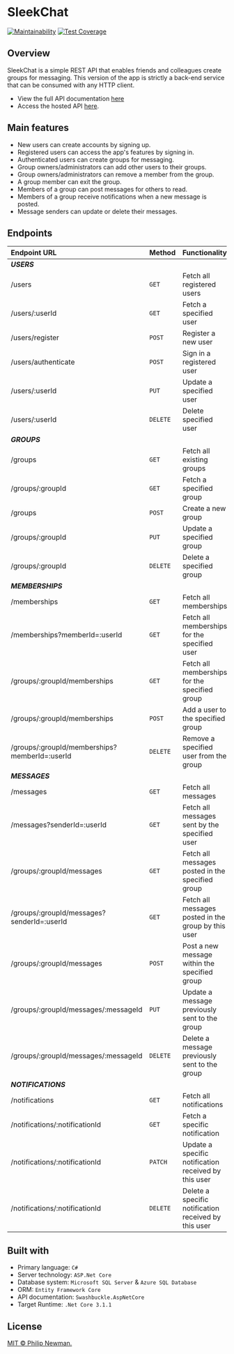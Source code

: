 # SleekChat

[![Maintainability](https://api.codeclimate.com/v1/badges/c533f0a887566fb5e6ea/maintainability)](https://codeclimate.com/github/Philipeano/SleekChat/maintainability)
[![Test Coverage](https://api.codeclimate.com/v1/badges/c533f0a887566fb5e6ea/test_coverage)](https://codeclimate.com/github/Philipeano/SleekChat/test_coverage)

## Overview
SleekChat is a simple REST API that enables friends and colleagues create groups for messaging. 
This version of the app is strictly a back-end service that can be consumed with any HTTP client. 

- View the full API documentation [here](https://sleekchat.azurewebsites.net/index.html)  
- Access the hosted API [here](https://sleekchat.azurewebsites.net/api).



## Main features
- New users can create accounts by signing up.
- Registered users can access the app's features by signing in.
- Authenticated users can create groups for messaging.
- Group owners/administrators can add other users to their groups.
- Group owners/administrators can remove a member from the group.
- A group member can exit the group.
- Members of a group can post messages for others to read.
- Members of a group receive notifications when a new message is posted.
- Message senders can update or delete their messages.



## Endpoints

| Endpoint URL       | Method    | Functionality   |
| :----------------- | :------------- | :-------------- |
|**_USERS_**           |        |                               |
| /users               | ```GET```    | Fetch all registered users    |  
| /users/:userId       | ```GET```    | Fetch a specified user    |
| /users/register      | ```POST```   | Register a new user    |  
| /users/authenticate  | ```POST```   | Sign in a registered user  |  
| /users/:userId       | ```PUT```    | Update a specified user    |
| /users/:userId       | ```DELETE``` | Delete specified user    |
|**_GROUPS_**          |        |                               |
| /groups              | ```GET```    | Fetch all existing groups |  
| /groups/:groupId     | ```GET```    | Fetch a specified group |
| /groups              | ```POST```   | Create a new group |  
| /groups/:groupId     | ```PUT```    | Update a specified group |
| /groups/:groupId     | ```DELETE``` | Delete a specified group |
|**_MEMBERSHIPS_**                              |        |                               |
| /memberships                                  | ```GET```    | Fetch all memberships |  
| /memberships?memberId=:userId                 | ```GET```    | Fetch all memberships for the specified user |  
| /groups/:groupId/memberships                  | ```GET```    | Fetch all memberships for the specified group |
| /groups/:groupId/memberships                  | ```POST```   | Add a user to the specified group |  
| /groups/:groupId/memberships?memberId=:userId | ```DELETE``` | Remove a specified user from the group |
|**_MESSAGES_**                              |        |                               |
| /messages                                  | ```GET```    | Fetch all messages |  
| /messages?senderId=:userId                 | ```GET```    | Fetch all messages sent by the specified user |  
| /groups/:groupId/messages                  | ```GET```    | Fetch all messages posted in the specified group |
| /groups/:groupId/messages?senderId=:userId | ```GET```    | Fetch all messages posted in the group by this user |
| /groups/:groupId/messages                  | ```POST```   | Post a new message within the specified group |  
| /groups/:groupId/messages/:messageId       | ```PUT```    | Update a message previously sent to the group |
| /groups/:groupId/messages/:messageId       | ```DELETE``` |  Delete a message previously sent to the group |
|**_NOTIFICATIONS_**              |        |                               |
| /notifications                  | ```GET```    | Fetch all notifications |  
| /notifications/:notificationId  | ```GET```    | Fetch a specific notification |
| /notifications/:notificationId  | ```PATCH```    | Update a specific notification received by this user |
| /notifications/:notificationId  | ```DELETE``` | Delete a specific notification received by this user |



## Built with

- Primary language: ```C#``` 
- Server technology: ```ASP.Net Core```
- Database system: ```Microsoft SQL Server``` & ```Azure SQL Database```
- ORM: ```Entity Framework Core```
- API documentation: ```Swashbuckle.AspNetCore```
- Target Runtime: ```.Net Core 3.1.1```



## License
[MIT © Philip Newman.](https://opensource.org/licenses/MIT)
